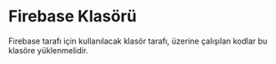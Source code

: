 
# Firebase Klasörü

Firebase tarafı için kullanılacak klasör tarafı, üzerine çalışılan kodlar bu klasöre yüklenmelidir.
